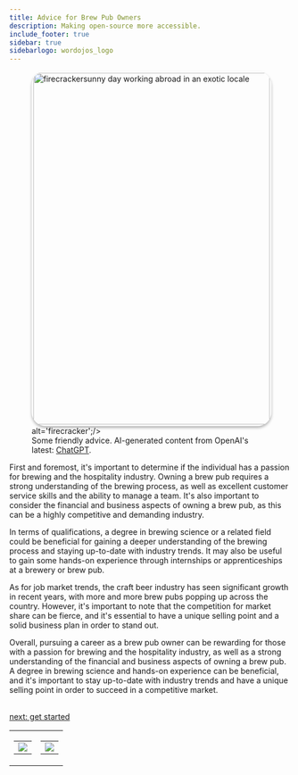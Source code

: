 ```yaml
---
title: Advice for Brew Pub Owners 
description: Making open-source more accessible.
include_footer: true
sidebar: true
sidebarlogo: wordojos_logo
---
```

<figure>
    <img src='/uploads/no-fear.jpg' style="width: 100%;height: 630px;padding: 3px; box-shadow: 0 3px 5px rgba(0,0,0,.3);border-radius: 25px;overflow: hidden;border: none;" align="middle"; alt='firecrackersunny day working abroad in an exotic locale';/> alt='firecracker';/>
    <figcaption>Some friendly advice.  AI-generated content from OpenAI's latest: <a href="https://openai.com/blog/chatgpt/" >ChatGPT</a>.</figcaption>
</figure>
<p>
First and foremost, it's important to determine if the individual has a passion for brewing and the hospitality industry. Owning a brew pub requires a strong understanding of the brewing process, as well as excellent customer service skills and the ability to manage a team. It's also important to consider the financial and business aspects of owning a brew pub, as this can be a highly competitive and demanding industry.

In terms of qualifications, a degree in brewing science or a related field could be beneficial for gaining a deeper understanding of the brewing process and staying up-to-date with industry trends. It may also be useful to gain some hands-on experience through internships or apprenticeships at a brewery or brew pub.

As for job market trends, the craft beer industry has seen significant growth in recent years, with more and more brew pubs popping up across the country. However, it's important to note that the competition for market share can be fierce, and it's essential to have a unique selling point and a solid business plan in order to stand out.

Overall, pursuing a career as a brew pub owner can be rewarding for those with a passion for brewing and the hospitality industry, as well as a strong understanding of the financial and business aspects of owning a brew pub. A degree in brewing science and hands-on experience can be beneficial, and it's important to stay up-to-date with industry trends and have a unique selling point in order to succeed in a competitive market.

<br>
<a href="https://workdojos.com/brewpub/start">next: get started</a>
</p>
<table border="0" cellpadding="0" cellspacing="0" width="600" id="templateColumns">
    <tr>
        <td align="center" valign="top" width="50%" class="templateColumnContainer">
            <table border="0" cellpadding="10" cellspacing="0" height="100%" width="100px">
                <tr>
                    <td class="leftColumnContent">
                      <a href="https://brewpub.workdojos.com">
                        <img src="/uploads/dash.png" class="columnImage" />
                    </td>
                </tr>
            </table>
        </td>
        <td align="center" valign="top" width="50%" class="templateColumnContainer">
            <table border="0" cellpadding="10" cellspacing="0" height="100%" width="100px">
                <tr>
                    <td class="rightColumnContent">
                      <a href="https://lifecoaches.workdojos.com">
                        <img src="/uploads/randomdojo.png" class="columnImage" />
                    </td>
            </table>
        </td>
    </tr>
</table>